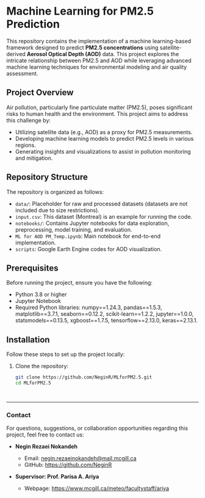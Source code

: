 # Machine Learning for PM2.5 Prediction

This repository contains the implementation of a machine learning-based framework designed to predict **PM2.5 concentrations** using satellite-derived **Aerosol Optical Depth (AOD)** data. This project explores the intricate relationship between PM2.5 and AOD while leveraging advanced machine learning techniques for environmental modeling and air quality assessment.

## Project Overview

Air pollution, particularly fine particulate matter (PM2.5), poses significant risks to human health and the environment. This project aims to address this challenge by:
- Utilizing satellite data (e.g., AOD) as a proxy for PM2.5 measurements.
- Developing machine learning models to predict PM2.5 levels in various regions.
- Generating insights and visualizations to assist in pollution monitoring and mitigation.

## Repository Structure

The repository is organized as follows:

- `data/`: Placeholder for raw and processed datasets (datasets are not included due to size restrictions).
- `input.csv`: This dataset (Montreal) is an example for running the code.
- `notebooks/`: Contains Jupyter notebooks for data exploration, preprocessing, model training, and evaluation.
- `ML for AOD PM_Temp.ipynb`: Main notebook for end-to-end implementation.
- `scripts`: Google Earth Engine codes for AOD visualization.


## Prerequisites

Before running the project, ensure you have the following:

- Python 3.8 or higher
- Jupyter Notebook
- Required Python libraries:
  numpy==1.24.3,
  pandas==1.5.3,
  matplotlib==3.7.1,
  seaborn==0.12.2,
  scikit-learn==1.2.2,
  jupyter==1.0.0,
  statsmodels==0.13.5,
  xgboost==1.7.5,
  tensorflow==2.13.0,
  keras==2.13.1.


## Installation

Follow these steps to set up the project locally:

1. Clone the repository:
   ```bash
   git clone https://github.com/NeginR/MLforPM2.5.git
   cd MLforPM2.5



   
---

### **Contact**


For questions, suggestions, or collaboration opportunities regarding this project, feel free to contact us:

- **Negin Rezaei Nokandeh**  
  - Email: negin.rezaeinokandeh@mail.mcgill.ca  
  - GitHub: https://github.com/NeginR

- **Supervisor: Prof. Parisa A. Ariya**  
  - Webpage: https://www.mcgill.ca/meteo/facultystaff/ariya

